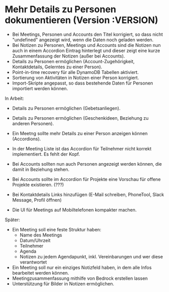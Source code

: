 # Mehr Details zu Personen dokumentieren (Version :VERSION)

- Bei Meetings, Personen und Accounts den Titel korrigiert, so dass nicht "undefined" angezeigt wird, wenn die Daten noch geladen werden.
- Bei Notizen zu Personen, Meetings und Accounts sind die Notizen nun auch in einem Accordion Eintrag hinterlegt und dieser zeigt eine kurze Zusammenfassung der Notizen (außer bei Accounts).
- Details zu Personen ermöglichen (Account-Zugehörigkeit, Kontaktdetails, Gelerntes zu einer Person).
- Point-in-time recovery für alle DynamoDB Tabellen aktiviert.
- Sortierung von Aktivitäten in Notizen einer Person korrigiert.
- Import-Skripte angepasst, so dass bestehende Daten für Personen importiert werden können.

In Arbeit:

- Details zu Personen ermöglichen (Gebetsanliegen).

- Details zu Personen ermöglichen (Geschenkideen, Beziehung zu anderen Personen).
- Ein Meetng sollte mehr Details zu einer Person anzeigen können (Accordions).
- In der Meeting Liste ist das Accordion für Teilnehmer nicht korrekt implementiert. Es fehlt der Kopf.
- Bei Accounts sollten nun auch Personen angezeigt werden können, die damit in Beziehung stehen.
- Bei Accounts sollte im Accordion für Projekte eine Vorschau für offene Projekte existieren. (???)
- Bei Kontaktdetails Links hinzufügen (E-Mail schreiben, PhoneTool, Slack Message, Profil öffnen)
- Die UI für Meetings auf Mobiltelefonen kompakter machen.

Später:

- Ein Meeting soll eine feste Struktur haben:
  - Name des Meetings
  - Datum/Uhrzeit
  - Teilnehmer
  - Agenda
  - Notizen zu jedem Agendapunkt, inkl. Vereinbarungen und wer diese verantwortet
- Ein Meeting soll nur ein einziges Notizfeld haben, in dem alle Infos bearbeitet werden können.
- Meetingzusammenfassung mithilfe von Bedrock erstellen lassen
- Unterstützung für Bilder in Notizen ermöglichen.
